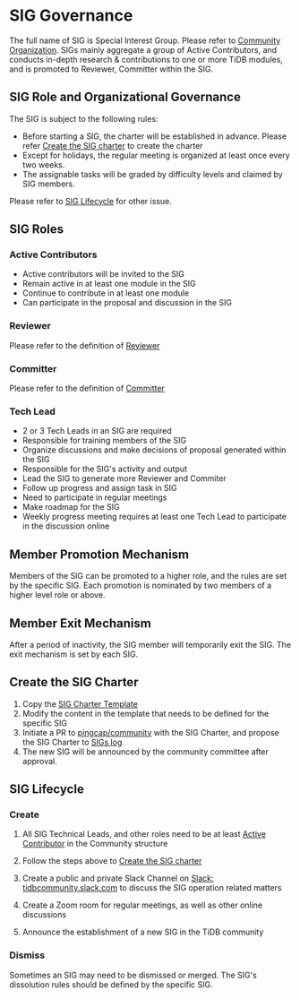 # SIG Governance

The full name of SIG is Special Interest Group. Please refer to [Community Organization](/architecture#tidb-community-architecture). SIGs mainly aggregate a group of Active Contributors, and conducts in-depth research & contributions to one or more TiDB modules, and is promoted to Reviewer, Committer within the SIG.

## SIG Role and Organizational Governance

The SIG is subject to the following rules:

- Before starting a SIG, the charter will be established in advance. Please refer [Create the SIG charter](#Create-the-SIG-charter) to create the charter 
- Except for holidays, the regular meeting is organized at least once every two weeks.
- The assignable tasks will be graded by difficulty levels and claimed by SIG members.

Please refer to [SIG Lifecycle](#sig-lifecycle) for other issue.

## SIG Roles

### Active Contributors

  - Active contributors will be invited to the SIG
  - Remain active in at least one module in the SIG
  - Continue to contribute in at least one module
  - Can participate in the proposal and discussion in the SIG

### Reviewer

  Please refer to the definition of [Reviewer](/architecture#reviewer)

### Committer

  Please refer to the definition of [Committer](/architecture#committer)

### Tech Lead

  - 2 or 3 Tech Leads in an SIG are required
  - Responsible for training members of the SIG
  - Organize discussions and make decisions of proposal generated within the SIG
  - Responsible for the SIG's activity and output
  - Lead the SIG to generate more Reviewer and Commiter
  - Follow up progress and assign task in SIG
  - Need to participate in regular meetings
  - Make roadmap for the SIG
  - Weekly progress meeting requires at least one Tech Lead to participate in the discussion online

## Member Promotion Mechanism

Members of the SIG can be promoted to a higher role, and the rules are set by the specific SIG. Each promotion is nominated by two members of a higher level role or above.

## Member Exit Mechanism

After a period of inactivity, the SIG member will temporarily exit the SIG. The exit mechanism is set by each SIG.

## Create the SIG Charter

1. Copy the [SIG Charter Template](sig-charter-template.md)
2. Modify the content in the template that needs to be defined for the specific SIG
3. Initiate a PR to [pingcap/community](https://github.com/pingcap/community) with the SIG Charter, and propose the SIG Charter to [SIGs log](/special-interest-groups)
4. The new SIG will be announced by the community committee after approval.

## SIG Lifecycle

### Create

1. All SIG Technical Leads, and other roles need to be at least [Active Contributor](/architecture#active-contributor) in the Community structure

2. Follow the steps above to [Create the SIG charter](#Create-the-SIG-charter) 

3. Create a public and private Slack Channel on [Slack: tidbcommunity.slack.com](tidbcommunity.slack.com) to discuss the SIG operation related matters

4. Create a Zoom room for regular meetings, as well as other online discussions

5. Announce the establishment of a new SIG in the TiDB community

### Dismiss

Sometimes an SIG may need to be dismissed or merged. The SIG's dissolution rules should be defined by the specific SIG.
